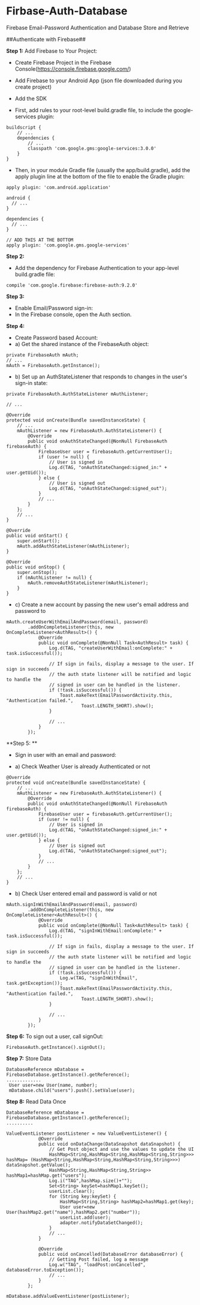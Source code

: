 # Firbase-Auth-Database
Firebase Email-Password Authentication and Database Store and Retrieve

##Authenticate with Firebase##

**Step 1:**
Add Firebase to Your Project:

* Create Firebase Project in the Firebase Console(https://console.firebase.google.com/)
* Add Firebase to your Android App (json file downloaded during you create project)

* Add the SDK
* First, add rules to your root-level build.gradle file, to include the google-services plugin:
```
buildscript {
    // ...
    dependencies {
        // ...
        classpath 'com.google.gms:google-services:3.0.0'
    }
}
```
* Then, in your module Gradle file (usually the app/build.gradle), add the apply plugin line at the bottom of the file to enable the Gradle plugin:
```
apply plugin: 'com.android.application'

android {
  // ...
}

dependencies {
  // ...
}

// ADD THIS AT THE BOTTOM
apply plugin: 'com.google.gms.google-services'
```
**Step 2:**
* Add the dependency for Firebase Authentication to your app-level build.gradle file:
```
compile 'com.google.firebase:firebase-auth:9.2.0'
```
**Step 3:**
* Enable Email/Password sign-in:
* In the Firebase console, open the Auth section.

**Step 4:**
* Create Password based Account:
* a)
Get the shared instance of the FirebaseAuth object:
```
private FirebaseAuth mAuth;
// ...
mAuth = FirebaseAuth.getInstance();
```
* b) Set up an AuthStateListener that responds to changes in the user's sign-in state: 
```
private FirebaseAuth.AuthStateListener mAuthListener;

// ...

@Override
protected void onCreate(Bundle savedInstanceState) {
    // ...
    mAuthListener = new FirebaseAuth.AuthStateListener() {
        @Override
        public void onAuthStateChanged(@NonNull FirebaseAuth firebaseAuth) {
            FirebaseUser user = firebaseAuth.getCurrentUser();
            if (user != null) {
                // User is signed in
                Log.d(TAG, "onAuthStateChanged:signed_in:" + user.getUid());
            } else {
                // User is signed out
                Log.d(TAG, "onAuthStateChanged:signed_out");
            }
            // ...
        }
    };
    // ...
}

@Override
public void onStart() {
    super.onStart();
    mAuth.addAuthStateListener(mAuthListener);
}

@Override
public void onStop() {
    super.onStop();
    if (mAuthListener != null) {
        mAuth.removeAuthStateListener(mAuthListener);
    }
}
```
* c) Create a new account by passing the new user's email address and password to
```
mAuth.createUserWithEmailAndPassword(email, password)
        .addOnCompleteListener(this, new OnCompleteListener<AuthResult>() {
            @Override
            public void onComplete(@NonNull Task<AuthResult> task) {
                Log.d(TAG, "createUserWithEmail:onComplete:" + task.isSuccessful());

                // If sign in fails, display a message to the user. If sign in succeeds
                // the auth state listener will be notified and logic to handle the
                // signed in user can be handled in the listener.
                if (!task.isSuccessful()) {
                    Toast.makeText(EmailPasswordActivity.this, "Authentication failed.",
                            Toast.LENGTH_SHORT).show();
                }

                // ...
            }
        });

```
**Step 5: **
* Sign in user with an email and password:

* a) Check Weather User is already Authenticated or not
```
@Override
protected void onCreate(Bundle savedInstanceState) {
    // ...
    mAuthListener = new FirebaseAuth.AuthStateListener() {
        @Override
        public void onAuthStateChanged(@NonNull FirebaseAuth firebaseAuth) {
            FirebaseUser user = firebaseAuth.getCurrentUser();
            if (user != null) {
                // User is signed in
                Log.d(TAG, "onAuthStateChanged:signed_in:" + user.getUid());
            } else {
                // User is signed out
                Log.d(TAG, "onAuthStateChanged:signed_out");
            }
            // ...
        }
    };
    // ...
}
```
* b) Check User entered email and password is valid or not
```
mAuth.signInWithEmailAndPassword(email, password)
        .addOnCompleteListener(this, new OnCompleteListener<AuthResult>() {
            @Override
            public void onComplete(@NonNull Task<AuthResult> task) {
                Log.d(TAG, "signInWithEmail:onComplete:" + task.isSuccessful());

                // If sign in fails, display a message to the user. If sign in succeeds
                // the auth state listener will be notified and logic to handle the
                // signed in user can be handled in the listener.
                if (!task.isSuccessful()) {
                    Log.w(TAG, "signInWithEmail", task.getException());
                    Toast.makeText(EmailPasswordActivity.this, "Authentication failed.",
                            Toast.LENGTH_SHORT).show();
                }

                // ...
            }
        });
```

**Step 6:**
To sign out a user, call signOut:
```
FirebaseAuth.getInstance().signOut();
```
**Step 7:**
Store Data
```
DatabaseReference mDatabase = FirebaseDatabase.getInstance().getReference();
.............
 User user=new User(name, number);
 mDatabase.child("users").push().setValue(user);
```

**Step 8:**
Read Data Once
```
DatabaseReference mDatabase = FirebaseDatabase.getInstance().getReference();
..........

ValueEventListener postListener = new ValueEventListener() {
            @Override
            public void onDataChange(DataSnapshot dataSnapshot) {
                // Get Post object and use the values to update the UI
                HashMap<String,HashMap<String,HashMap<String,String>>> hashMap= (HashMap<String,HashMap<String,HashMap<String,String>>>) dataSnapshot.getValue();
                HashMap<String,HashMap<String,String>> hashMap1=hashMap.get("users");
                Log.i("TAG",hashMap.size()+"");
                Set<String> keySet=hashMap1.keySet();
                userList.clear();
                for (String key:keySet) {
                    HashMap<String,String> hashMap2=hashMap1.get(key);
                    User user=new User(hashMap2.get("name"),hashMap2.get("number"));
                    userList.add(user);
                    adapter.notifyDataSetChanged();
                }
                // ...
            }

            @Override
            public void onCancelled(DatabaseError databaseError) {
                // Getting Post failed, log a message
                Log.w("TAG", "loadPost:onCancelled", databaseError.toException());
                // ...
            }
        };

mDatabase.addValueEventListener(postListener);
```
